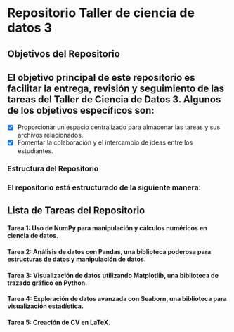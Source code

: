 
# Repositorio Taller de ciencia de datos 3
## Objetivos del Repositorio
## El objetivo principal de este repositorio es facilitar la entrega, revisión y seguimiento de las tareas del Taller de Ciencia de Datos 3. Algunos de los objetivos específicos son:

- [x] Proporcionar un espacio centralizado para almacenar las tareas y sus archivos relacionados.
- [x] Fomentar la colaboración y el intercambio de ideas entre los estudiantes.
### Estructura del Repositorio
### El repositorio está estructurado de la siguiente manera:
## Lista de Tareas del Repositorio
#### Tarea 1: Uso de NumPy para manipulación y cálculos numéricos en ciencia de datos.
#### Tarea 2: Análisis de datos con Pandas, una biblioteca poderosa para estructuras de datos y manipulación de datos.
#### Tarea 3: Visualización de datos utilizando Matplotlib, una biblioteca de trazado gráfico en Python.
#### Tarea 4: Exploración de datos avanzada con Seaborn, una biblioteca para visualización estadística.
#### Tarea 5: Creación de CV en LaTeX.
